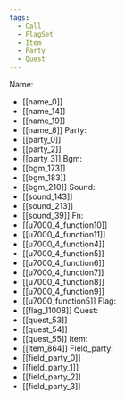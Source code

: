 ```yaml
---
tags:
  - Call
  - FlagSet
  - Item
  - Party
  - Quest
---
```

Name:
- [[name_0]]
- [[name_14]]
- [[name_19]]
- [[name_8]]
Party:
- [[party_0]]
- [[party_2]]
- [[party_3]]
Bgm:
- [[bgm_173]]
- [[bgm_183]]
- [[bgm_210]]
Sound:
- [[sound_143]]
- [[sound_213]]
- [[sound_39]]
Fn:
- [[u7000_4_function10]]
- [[u7000_4_function11]]
- [[u7000_4_function4]]
- [[u7000_4_function5]]
- [[u7000_4_function6]]
- [[u7000_4_function7]]
- [[u7000_4_function8]]
- [[u7000_4_function9]]
- [[u7000_function5]]
Flag:
- [[flag_11008]]
Quest:
- [[quest_53]]
- [[quest_54]]
- [[quest_55]]
Item:
- [[item_864]]
Field_party:
- [[field_party_0]]
- [[field_party_1]]
- [[field_party_2]]
- [[field_party_3]]
